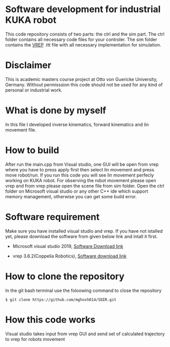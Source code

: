 # Software development for industrial KUKA robot
This code repository consists of two parts: the ctrl and the sim part. The ctrl folder contains all necessary code files for your controler. The sim folder contains the [VREP](https://www.coppeliarobotics.com/) .ttt file with all necessary implementation for simulation.

# Disclaimer
This is academic masters course project at Otto von Guericke University, Germany. Without permisssion this code should not be used for any kind of personal or industrial work.

# What is done by myself
In this file I developed inverse kinematics, forward kinematics and lin movement file. 

# How to build
After run the main.cpp from Visual studio, one GUI will be open from vrep where you have to press apply first then select lin movement and press move robot/run.
If you run this code you will see lin movement perfecly working on KUKA robot. For observing the robot movement please open vrep and from vrep please open the scene file from sim folder. Open the ctrl folder on Microsoft visual studio or any other C++ ide which support memory management, otherwise you can get some build error.


# Software requirement 

Make sure you have installed visual studio and vrep. If you have not istalled yet, please download the software from given below link and intall it first.

* Microsoft visual studio 2019, [Software Download link](https://visualstudio.microsoft.com/downloads/)

* vrep 3.6.2(Coppelia Robotics), [Software download link](https://www.coppeliarobotics.com/previousVersions)

# How to clone the repository
In the git bash terminal use the foloowing command to close the repository

    $ git clone https://github.com/mghosh014/SDIR.git

# How this code works
Visual studio takes input from vrep GUI and send set of calculated trajectory to vrep for robots movement


